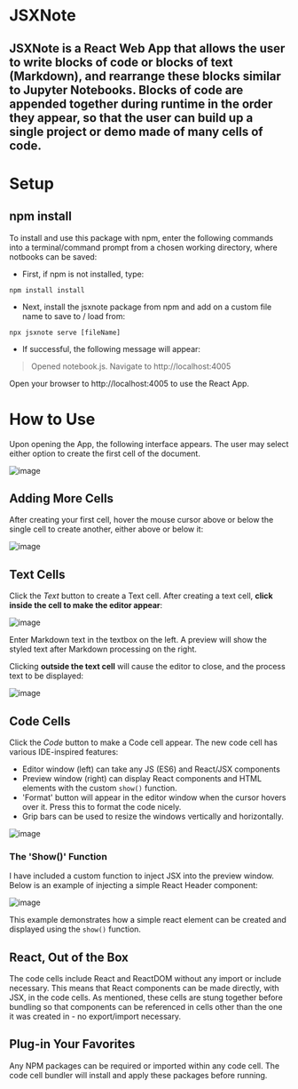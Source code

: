 # JSXNote
JSXNote is a React Web App that allows the user to write blocks of code or blocks of text (Markdown), and rearrange these blocks similar to Jupyter Notebooks. Blocks of code are appended together during runtime in the order they appear, so that the user can build up a single project or demo made of many cells of code.
---

# Setup

## npm install
To install and use this package with npm, enter the following commands into a terminal/command prompt from a chosen working directory, where notbooks can be saved:
- First, if npm is not installed, type:

`npm install install`

- Next, install the jsxnote package from npm and add on a custom file name to save to / load from:

`npx jsxnote serve [fileName]`

- If successful, the following message will appear:
> Opened notebook.js. Navigate to http://localhost:4005

Open your browser to http://localhost:4005 to use the React App.

# How to Use
Upon opening the App, the following interface appears. The user may select either option to create the first cell of the document.

![image](https://user-images.githubusercontent.com/91920147/157570381-8fbb4305-9f0e-445f-bc59-d673a3f9ac4f.png)

## Adding More Cells
After creating your first cell, hover the mouse cursor above or below the single cell to create another, either above or below it:

![image](https://user-images.githubusercontent.com/91920147/157572319-06d52f28-d7f4-473d-9b83-d529b2eab8f0.png)

## Text Cells
Click the _Text_ button to create a Text cell. After creating a text cell, **click inside the cell to make the editor appear**:

![image](https://user-images.githubusercontent.com/91920147/157570499-eb2c1fc5-5195-4a46-8d7e-95e0622e19d9.png)

Enter Markdown text in the textbox on the left. A preview will show the styled text after Markdown processing on the right.

Clicking **outside the text cell** will cause the editor to close, and the process text to be displayed:

![image](https://user-images.githubusercontent.com/91920147/157571616-e8f51931-0e8d-4100-bd82-0f28dc22bd42.png)

## Code Cells
Click the _Code_ button to make a Code cell appear. The new code cell has various IDE-inspired features:
- Editor window (left) can take any JS (ES6) and React/JSX components
- Preview window (right) can display React components and HTML elements with the custom `show()` function.
- 'Format' button will appear in the editor window when the cursor hovers over it. Press this to format the code nicely.
- Grip bars can be used to resize the windows vertically and horizontally.

![image](https://user-images.githubusercontent.com/91920147/157572651-c0ab149c-30ff-4760-a6d4-4e125993cdc1.png)

### The 'Show()' Function
I have included a custom function to inject JSX into the preview window. Below is an example of injecting a simple React Header component:

![image](https://user-images.githubusercontent.com/91920147/157573872-9bf04192-0ce1-4710-b5a5-a5ed0ea457b6.png)

This example demonstrates how a simple react element can be created and displayed using the `show()` function.

## React, Out of the Box
The code cells include React and ReactDOM without any import or include necessary. This means that React components can be made directly, with JSX, in the code cells. As mentioned, these cells are stung together before bundling so that components can be referenced in cells other than the one it was created in - no export/import necessary.

## Plug-in Your Favorites
Any NPM packages can be required or imported within any code cell. The code cell bundler will install and apply these packages before running.

  
  
